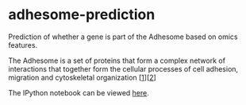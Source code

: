 # adhesome-prediction
Prediction of whether a gene is part of the Adhesome based on omics features.

The Adhesome is a set of proteins that form a complex network of interactions that together form the cellular processes of cell adhesion, migration and cytoskeletal organization [[1](http://www.nature.com/ncb/journal/v9/n8/abs/ncb0807-858.html)][[2](http://www.adhesome.org)]


The IPython notebook can be viewed [here](http://nbviewer.jupyter.org/github/MaayanLab/adhesome-prediction/blob/master/Predict_Adhesome.ipynb).
